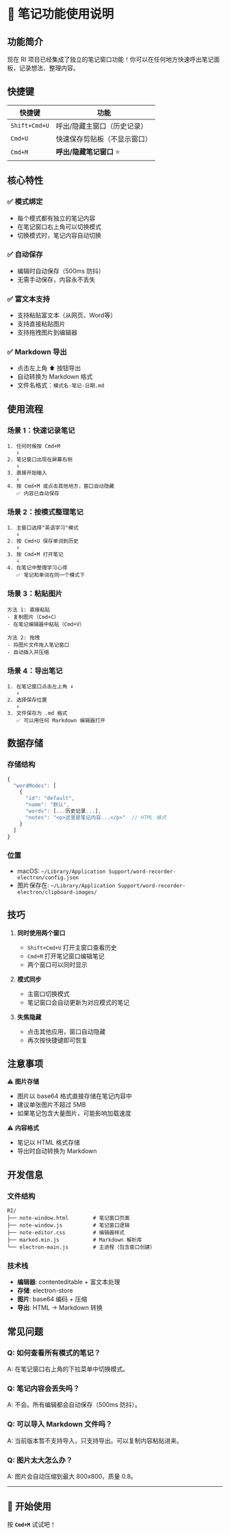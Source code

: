 # 📝 笔记功能使用说明

## 功能简介

现在 RI 项目已经集成了独立的笔记窗口功能！你可以在任何地方快速呼出笔记面板，记录想法、整理内容。

## 快捷键

| 快捷键 | 功能 |
|--------|------|
| `Shift+Cmd+U` | 呼出/隐藏主窗口（历史记录） |
| `Cmd+U` | 快速保存剪贴板（不显示窗口） |
| `Cmd+M` | **呼出/隐藏笔记窗口** ⭐️ |

## 核心特性

### ✅ 模式绑定
- 每个模式都有独立的笔记内容
- 在笔记窗口右上角可以切换模式
- 切换模式时，笔记内容自动切换

### ✅ 自动保存
- 编辑时自动保存（500ms 防抖）
- 无需手动保存，内容永不丢失

### ✅ 富文本支持
- 支持粘贴富文本（从网页、Word等）
- 支持直接粘贴图片
- 支持拖拽图片到编辑器

### ✅ Markdown 导出
- 点击左上角 ⬆️ 按钮导出
- 自动转换为 Markdown 格式
- 文件名格式：`模式名-笔记-日期.md`

## 使用流程

### 场景 1：快速记录笔记

```
1. 任何时候按 Cmd+M
   ↓
2. 笔记窗口出现在屏幕右侧
   ↓
3. 直接开始输入
   ↓
4. 按 Cmd+M 或点击其他地方，窗口自动隐藏
   ✅ 内容已自动保存
```

### 场景 2：按模式整理笔记

```
1. 主窗口选择"英语学习"模式
   ↓
2. 按 Cmd+U 保存单词到历史
   ↓
3. 按 Cmd+M 打开笔记
   ↓
4. 在笔记中整理学习心得
   ✅ 笔记和单词在同一个模式下
```

### 场景 3：粘贴图片

```
方法 1: 直接粘贴
- 复制图片（Cmd+C）
- 在笔记编辑器中粘贴（Cmd+V）

方法 2: 拖拽
- 将图片文件拖入笔记窗口
- 自动插入并压缩
```

### 场景 4：导出笔记

```
1. 在笔记窗口点击左上角 ⬆️
   ↓
2. 选择保存位置
   ↓
3. 文件保存为 .md 格式
   ✅ 可以用任何 Markdown 编辑器打开
```

## 数据存储

### 存储结构

```javascript
{
  "wordModes": [
    {
      "id": "default",
      "name": "默认",
      "words": [...历史记录...],
      "notes": "<p>这里是笔记内容...</p>"  // HTML 格式
    }
  ]
}
```

### 位置
- macOS: `~/Library/Application Support/word-recorder-electron/config.json`
- 图片保存在: `~/Library/Application Support/word-recorder-electron/clipboard-images/`

## 技巧

1. **同时使用两个窗口**
   - `Shift+Cmd+U` 打开主窗口查看历史
   - `Cmd+M` 打开笔记窗口编辑笔记
   - 两个窗口可以同时显示

2. **模式同步**
   - 主窗口切换模式
   - 笔记窗口会自动更新为对应模式的笔记

3. **失焦隐藏**
   - 点击其他应用，窗口自动隐藏
   - 再次按快捷键即可恢复

## 注意事项

⚠️ **图片存储**
- 图片以 base64 格式直接存储在笔记内容中
- 建议单张图片不超过 5MB
- 如果笔记包含大量图片，可能影响加载速度

⚠️ **内容格式**
- 笔记以 HTML 格式存储
- 导出时自动转换为 Markdown

## 开发信息

### 文件结构

```
RI/
├── note-window.html        # 笔记窗口页面
├── note-window.js          # 笔记窗口逻辑
├── note-editor.css         # 编辑器样式
├── marked.min.js           # Markdown 解析库
└── electron-main.js        # 主进程（包含窗口创建）
```

### 技术栈
- **编辑器**: contenteditable + 富文本处理
- **存储**: electron-store
- **图片**: base64 编码 + 压缩
- **导出**: HTML → Markdown 转换

## 常见问题

### Q: 如何查看所有模式的笔记？
A: 在笔记窗口右上角的下拉菜单中切换模式。

### Q: 笔记内容会丢失吗？
A: 不会。所有编辑都会自动保存（500ms 防抖）。

### Q: 可以导入 Markdown 文件吗？
A: 当前版本暂不支持导入，只支持导出。可以复制内容粘贴进来。

### Q: 图片太大怎么办？
A: 图片会自动压缩到最大 800x800，质量 0.8。

---

## 🎉 开始使用

按 **`Cmd+M`** 试试吧！

